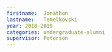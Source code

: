```yaml
---
firstname:  Jonathon
lastname:   Temelkovski
year: 2018-2019
categories: undergraduate-alumni
supervisor: Petersen
---
```

